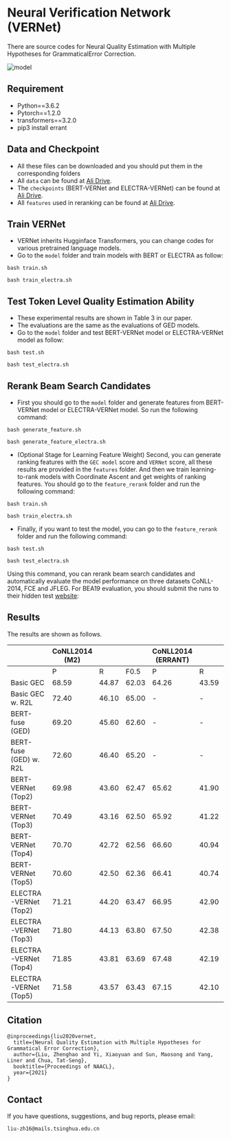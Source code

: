 #  Neural Verification Network (VERNet)
There are source codes for Neural Quality Estimation with Multiple Hypotheses for GrammaticalError Correction.

![model](https://github.com/thunlp/VERNet/blob/master/model.png)



## Requirement
* Python==3.6.2
* Pytorch==1.2.0
* transformers==3.2.0
* pip3 install errant


## Data and Checkpoint
* All these files can be downloaded and you should put them in the corresponding folders
* All ``data`` can be found at [Ali Drive](https://thunlp.oss-cn-qingdao.aliyuncs.com/VERNet/data.zip).
* The ``checkpoints`` (BERT-VERNet and ELECTRA-VERNet) can be found at [Ali Drive](https://thunlp.oss-cn-qingdao.aliyuncs.com/VERNet/checkpoints.zip).
* All ``features`` used in reranking can be found at [Ali Drive](https://thunlp.oss-cn-qingdao.aliyuncs.com/VERNet/features.zip).

## Train VERNet
* VERNet inherits Hugginface Transformers, you can change codes for various pretrained language models.
* Go to the ``model`` folder and train models with BERT or ELECTRA as follow:
```
bash train.sh
```
```
bash train_electra.sh
```


## Test Token Level Quality Estimation Ability
* These experimental results are shown in Table 3 in our paper.
* The evaluations are the same as the evaluations of GED models.
* Go to the ``model`` folder and test BERT-VERNet model or ELECTRA-VERNet model as follow:
```
bash test.sh
```
```
bash test_electra.sh
```

## Rerank Beam Search Candidates
* First you should go to the ``model`` folder and generate features from BERT-VERNet model or ELECTRA-VERNet model. So run the following command:
```
bash generate_feature.sh
```
```
bash generate_feature_electra.sh
```

* (Optional Stage for Learning Feature Weight) Second, you can generate ranking features with the ``GEC model`` score and ``VERNet`` score, all these results are provided in the ``features`` folder. And then we train learning-to-rank models with Coordinate Ascent and get weights of ranking features. You should go to the ``feature_rerank`` folder and run the following command:
```
bash train.sh
```
```
bash train_electra.sh
```

* Finally, if you want to test the model, you can go to the ``feature_rerank`` folder and run the following command:
```
bash test.sh
```
```
bash test_electra.sh
```
 Using this command, you can rerank beam search candidates and automatically evaluate the model performance on three datasets CoNLL-2014, FCE and JFLEG. For BEA19 evaluation, you should submit the runs to their hidden test [website](https://competitions.codalab.org/competitions/20228):



## Results
The results are shown as follows.

|                        | CoNLL2014 (M2) |        |        | CoNLL2014 (ERRANT) |        |        | FCE    |        |        | BEA19  |        |        | JFLEG  |
|------------------------|----------------|--------|--------|--------------------|--------|--------|--------|--------|--------|--------|--------|--------|--------|
|                        | P              | R      | F0.5   | P                  | R      | F0.5   | P      | R      | F0.5   | P      | R      | F0.5   | GLEU   |
| Basic GEC              | 68.59          | 44.87  | 62.03  | 64.26              | 43.59  | 58.69  | 55.11  | 41.61  | 51.75  | 66.20  | 61.40  | 65.20  | 61.00  |
| Basic GEC w. R2L       | 72.40          | 46.10  | 65.00  | -                  | -      | -      | -      | -      | -      | 74.70  | 56.70  | 70.20  | 61.40  |
| BERT-fuse (GED)        | 69.20          | 45.60  | 62.60  | -                  | -      | -      | -      | -      | -      | 67.10  | 60.10  | 65.60  | 61.30  |
| BERT-fuse (GED) w. R2L | 72.60          | 46.40  | 65.20  | -                  | -      | -      | -      | -      | -      | 72.30  | 61.40  | 69.80  | 62.00  |
| BERT-VERNet (Top2)     | 69.98          | 43.60  | 62.47  | 65.62              | 41.90  | 58.98  | 58.57  | 41.53  | 54.13  | 68.42  | 60.30  | 66.63  | 61.17  |
| BERT-VERNet (Top3)     | 70.49          | 43.16  | 62.50  | 65.92              | 41.22  | 58.86  | 59.20  | 41.53  | 54.55  | 69.03  | 60.20  | 67.06  | 61.20  |
| BERT-VERNet (Top4)     | 70.70          | 42.72  | 62.56  | 66.60              | 40.94  | 59.20  | 59.55  | 41.50  | 54.80  | 69.40  | 60.17  | 67.30  | 61.16  |
| BERT-VERNet (Top5)     | 70.60          | 42.50  | 62.36  | 66.41              | 40.74  | 58.98  | 59.60  | 41.48  | 54.80  | 69.39  | 60.12  | 67.32  | 61.10  |
| ELECTRA-VERNet (Top2)  | 71.21          | 44.20  | 63.47  | 66.95              | 42.90  | 60.22  | 58.31  | 41.97  | 54.09  | 69.27  | 61.22  | 67.50  | 61.60  |
| ELECTRA-VERNet (Top3)  | 71.80          | 44.13  | 63.80  | 67.50              | 42.38  | 60.30  | 59.02  | 41.99  | 54.59  | 70.64  | 61.78  | 68.67  | 61.80  |
| ELECTRA-VERNet (Top4)  | 71.85          | 43.81  | 63.69  | 67.48              | 42.19  | 60.25  | 59.65  | 42.12  | 55.07  | 70.90  | 62.00  | 68.90  | 62.00  |
| ELECTRA-VERNet (Top5)  | 71.58          | 43.57  | 63.43  | 67.15              | 42.10  | 60.01  | 59.90  | 42.10  | 55.20  | 70.79  | 61.74  | 68.77  | 62.07  |







## Citation
```
@inproceedings{liu2020vernet,
  title={Neural Quality Estimation with Multiple Hypotheses for Grammatical Error Correction},
  author={Liu, Zhenghao and Yi, Xiaoyuan and Sun, Maosong and Yang, Liner and Chua, Tat-Seng},
  booktitle={Proceedings of NAACL},
  year={2021}
}
```

## Contact
If you have questions, suggestions, and bug reports, please email:
```
liu-zh16@mails.tsinghua.edu.cn
```
